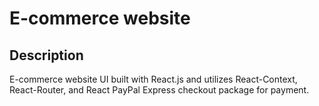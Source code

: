 # E-commerce website

## Description

E-commerce website UI built with React.js and utilizes React-Context, React-Router, and React PayPal Express checkout package for payment.
